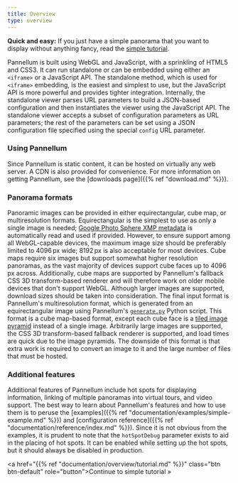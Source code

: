```yaml
---
title: Overview
type: overview
---
```


<div class="alert alert-info" role="alert">
<strong>Quick and easy:</strong> If you just have a simple panorama that you want to display
without anything fancy, read the
<a class="alert-link" href="{{% ref "documentation/overview/tutorial.md" %}}">simple tutorial</a>.
</div>

Pannellum is built using WebGL and JavaScript, with a sprinkling of HTML5 and
CSS3. It can run standalone or can be embedded using either an `<iframe>` or
a JavaScript API. The standalone method, which is used for `<iframe>`
embedding, is the easiest and simplest to use, but the JavaScript API is more
powerful and provides tighter integration. Internally, the standalone viewer
parses URL parameters to build a JSON-based configuration and then instantiates
the viewer using the JavaScript API. The standalone viewer accepts a subset of
configuration parameters as URL parameters; the rest of the parameters can be
set using a JSON configuration file specified using the special `config` URL
parameter.


### Using Pannellum

Since Pannellum is static content, it can be hosted on virtually any web
server. A CDN is also provided for convenience. For more information on getting
Pannellum, see the [downloads page]({{% ref "download.md" %}}).


### Panorama formats

Panoramic images can be provided in either equirectangular, cube map, or
multiresolution formats. Equirectangular is the simplest to use as only a
single image is needed; [Google Photo Sphere XMP metadata](https://developers.google.com/streetview/spherical-metadata)
is automatically read and used if provided. However, to ensure support among
all WebGL-capable devices, the maximum image size should be preferably limited
to 4096&thinsp;px wide; 8192&thinsp;px is also acceptable for most devices.
Cube maps require six images but support somewhat higher resolution panoramas,
as the vast majority of devices support cube faces up to 4096&thinsp;px across.
Additionally, cube maps are supported by Pannellum's fallback CSS 3D
transform-based renderer and will therefore work on older mobile devices that
don't support WebGL. Although larger images are supported, download sizes
should be taken into consideration. The final input format is Pannellum's
multiresolution format, which is generated from an equirectangular image using
Pannellum's [`generate.py`](https://github.com/mpetroff/pannellum/blob/master/utils/multires/generate.py)
Python script. This format is a cube map-based format, except each cube face is
a [tiled image pyramid](https://msdn.microsoft.com/en-us/library/cc645077%28v=vs.95%29.aspx#Anchor_0)
instead of a single image. Arbitrarily large images are supported, the CSS 3D
transform-based fallback renderer is supported, and load times are quick due to
the image pyramids. The downside of this format is that extra work is required
to convert an image to it and the large number of files that must be hosted.


### Additional features

Additional features of Pannellum include hot spots for displaying information,
linking of multiple panoramas into virtual tours, and video support. The best
way to learn about Pannellum's features and how to use them is to peruse the
[examples]({{% ref "documentation/examples/simple-example.md" %}}) and
[configuration reference]({{% ref "documentation/reference/index.md" %}}). Since it is not
obvious from the examples, it is prudent to note that the `hotSpotDebug`
parameter exists to aid in the placing of hot spots. It can be enabled while
setting up the hot spots, but it should always be disabled in production.

<a href="{{% ref "documentation/overview/tutorial.md" %}}" class="btn btn-default" role="button">Continue to simple tutorial &raquo;</a>
